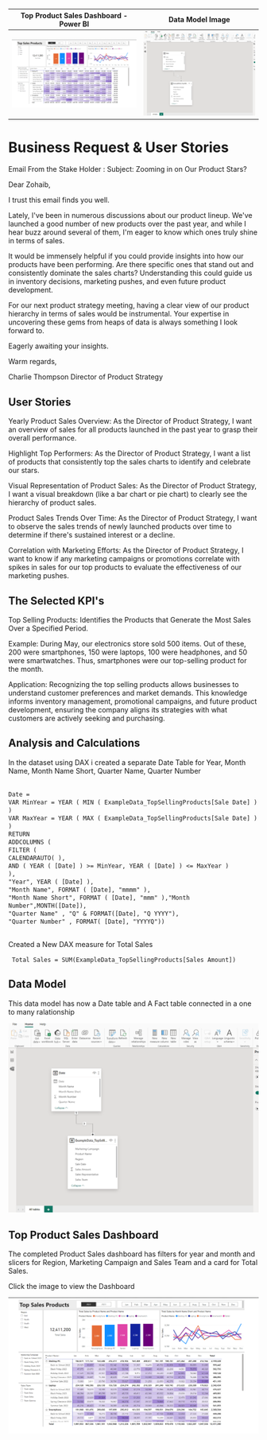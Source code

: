 | Top Product Sales Dashboard - Power BI | Data Model Image |
| --- | --- |
| ![Top Product Sales](images/Dashboard.png) | ![Data Model Image](images/DataModel.png) |

# Business Request & User Stories

Email From the Stake Holder : 
Subject: Zooming in on Our Product Stars?

Dear Zohaib,

I trust this email finds you well.

Lately, I've been in numerous discussions about our product lineup. We've launched a good number of new products over the past year, and while I hear buzz around several of them, I'm eager to know which ones truly shine in terms of sales.

It would be immensely helpful if you could provide insights into how our products have been performing. Are there specific ones that stand out and consistently dominate the sales charts? Understanding this could guide us in inventory decisions, marketing pushes, and even future product development.

For our next product strategy meeting, having a clear view of our product hierarchy in terms of sales would be instrumental. Your expertise in uncovering these gems from heaps of data is always something I look forward to.

Eagerly awaiting your insights.

Warm regards,

Charlie Thompson
Director of Product Strategy

## User Stories 

Yearly Product Sales Overview: As the Director of Product Strategy, I want an overview of sales for all products launched in the past year to grasp their overall performance.

Highlight Top Performers: As the Director of Product Strategy, I want a list of products that consistently top the sales charts to identify and celebrate our stars.

Visual Representation of Product Sales: As the Director of Product Strategy, I want a visual breakdown (like a bar chart or pie chart) to clearly see the hierarchy of product sales.

Product Sales Trends Over Time: As the Director of Product Strategy, I want to observe the sales trends of newly launched products over time to determine if there's sustained interest or a decline.

Correlation with Marketing Efforts: As the Director of Product Strategy, I want to know if any marketing campaigns or promotions correlate with spikes in sales for our top products to evaluate the effectiveness of our marketing pushes.

## The Selected KPI's 

Top Selling Products: Identifies the Products that Generate the Most Sales Over a Specified Period.

Example: During May, our electronics store sold 500 items. Out of these, 200 were smartphones, 150 were laptops, 100 were headphones, and 50 were smartwatches. Thus, smartphones were our top-selling product for the month.

Application: Recognizing the top selling products allows businesses to understand customer preferences and market demands. This knowledge informs inventory management, promotional campaigns, and future product development, ensuring the company aligns its strategies with what customers are actively seeking and purchasing.

## Analysis and Calculations

In the dataset using DAX i created a separate Date Table for Year, Month Name, Month Name Short, Quarter Name, Quarter Number 
<pre>
  <code>
Date = 
VAR MinYear = YEAR ( MIN ( ExampleData_TopSellingProducts[Sale Date] ) )
VAR MaxYear = YEAR ( MAX ( ExampleData_TopSellingProducts[Sale Date] ) )
RETURN
ADDCOLUMNS (
FILTER (
CALENDARAUTO( ),
AND ( YEAR ( [Date] ) >= MinYear, YEAR ( [Date] ) <= MaxYear )
),
"Year", YEAR ( [Date] ),
"Month Name", FORMAT ( [Date], "mmmm" ),
"Month Name Short", FORMAT ( [Date], "mmm" ),"Month Number",MONTH([Date]),
"Quarter Name" , "Q" & FORMAT([Date], "Q YYYY"),
"Quarter Number" , FORMAT( [Date], "YYYYQ"))
  </code>
</pre>

Created a New DAX measure for Total Sales  
<pre><code> Total Sales = SUM(ExampleData_TopSellingProducts[Sales Amount]) </code></pre>

## Data Model 

This data model has now a Date table and A Fact table connected in a one to many ralationship 

![Data Model Image](images/DataModel.png)

## Top Product Sales Dashboard

The completed Product Sales dashboard has filters for year and month and slicers for Region, Marketing Campaign and Sales Team and a card 
for Total Sales.

Click the image to view the Dashboard

[![Top Product Sales Dashboard](images/Dashboard.png)](https://app.powerbi.com/view?r=eyJrIjoiMWJkZDQ2Y2YtNGJmYS00MmQ1LTkxYWEtYTc2MzJkMTVlZjEwIiwidCI6IjM2YTdjZjhlLTdiNGItNGY4OC05MjRkLTFiOTQwYjE4OTc0NyIsImMiOjF9)


